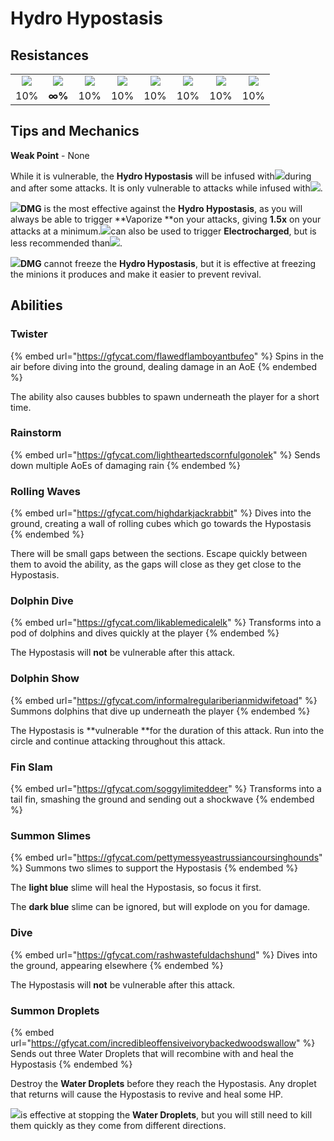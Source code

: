 # Hydro Hypostasis

## Resistances

|                                            |                                             |                                            |                                               |                                             |                                           |                                              |                                                |
| :----------------------------------------: | :-----------------------------------------: | :----------------------------------------: | :-------------------------------------------: | :-----------------------------------------: | :---------------------------------------: | :------------------------------------------: | :--------------------------------------------: |
| ![](../../.gitbook/assets/pyro\_small.png) | ![](../../.gitbook/assets/hydro\_small.png) | ![](../../.gitbook/assets/cryo\_small.png) | ![](../../.gitbook/assets/electro\_small.png) | ![](../../.gitbook/assets/anemo\_small.png) | ![](../../.gitbook/assets/geo\_small.png) | ![](../../.gitbook/assets/dendro\_small.png) | ![](../../.gitbook/assets/physical\_small.png) |
|                     10%                    |                    **∞%**                   |                     10%                    |                      10%                      |                     10%                     |                    10%                    |                      10%                     |                       10%                      |

## Tips and Mechanics

**Weak Point** - None

While it is vulnerable, the **Hydro Hypostasis** will be infused with![](../../.gitbook/assets/hydro\_small.png)during and after some attacks. It is only vulnerable to attacks while infused with![](../../.gitbook/assets/hydro\_small.png).

![](../../.gitbook/assets/pyro\_small.png)**DMG** is the most effective against the **Hydro Hypostasis**, as you will always be able to trigger **Vaporize **on your attacks, giving **1.5x** on your attacks at a minimum.![](../../.gitbook/assets/electro\_small.png)can also be used to trigger **Electrocharged**, but is less recommended than![](../../.gitbook/assets/pyro\_small.png).

![](../../.gitbook/assets/cryo\_small.png)**DMG** cannot freeze the **Hydro Hypostasis**, but it is effective at freezing the minions it produces and make it easier to prevent revival.

## Abilities

### Twister

{% embed url="https://gfycat.com/flawedflamboyantbufeo" %}
Spins in the air before diving into the ground, dealing damage in an AoE
{% endembed %}

The ability also causes bubbles to spawn underneath the player for a short time.

### Rainstorm

{% embed url="https://gfycat.com/lightheartedscornfulgonolek" %}
Sends down multiple AoEs of damaging rain
{% endembed %}

### Rolling Waves

{% embed url="https://gfycat.com/highdarkjackrabbit" %}
Dives into the ground, creating a wall of rolling cubes which go towards the Hypostasis
{% endembed %}

There will be small gaps between the sections. Escape quickly between them to avoid the ability, as the gaps will close as they get close to the Hypostasis.

### Dolphin Dive

{% embed url="https://gfycat.com/likablemedicalelk" %}
Transforms into a pod of dolphins and dives quickly at the player
{% endembed %}

The Hypostasis will **not** be vulnerable after this attack.

### Dolphin Show

{% embed url="https://gfycat.com/informalregulariberianmidwifetoad" %}
Summons dolphins that dive up underneath the player
{% endembed %}

The Hypostasis is **vulnerable **for the duration of this attack. Run into the circle and continue attacking throughout this attack.

### Fin Slam

{% embed url="https://gfycat.com/soggylimiteddeer" %}
Transforms into a tail fin, smashing the ground and sending out a shockwave
{% endembed %}

### Summon Slimes

{% embed url="https://gfycat.com/pettymessyeastrussiancoursinghounds" %}
Summons two slimes to support the Hypostasis
{% endembed %}

The **light blue** slime will heal the Hypostasis, so focus it first.

The **dark blue** slime can be ignored, but will explode on you for damage.

### Dive

{% embed url="https://gfycat.com/rashwastefuldachshund" %}
Dives into the ground, appearing elsewhere
{% endembed %}

The Hypostasis will **not** be vulnerable after this attack.

### **Summon Droplets**

{% embed url="https://gfycat.com/incredibleoffensiveivorybackedwoodswallow" %}
Sends out three Water Droplets that will recombine with and heal the Hypostasis
{% endembed %}

Destroy the **Water Droplets** before they reach the Hypostasis. Any droplet that returns will cause the Hypostasis to revive and heal some HP.

![](../../.gitbook/assets/cryo\_small.png)is effective at stopping the **Water Droplets**, but you will still need to kill them quickly as they come from different directions.
